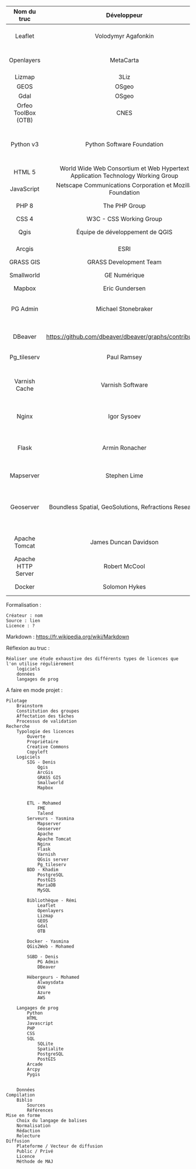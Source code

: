 
| Nom du truc       |     Développeur      |        Source     |        Licence    |
| :------------:    | :-------------:   | :-------------:   | :-------------:   |
| Leaflet           |     Volodymyr Agafonkin       |      https://leafletjs.com/  |       BSD 2-Clause License    |
| Openlayers           |     MetaCarta        |  https://openlayers.org/  |       BSD 2-Clause License    |
| Lizmap           |     3Liz        | https://www.lizmap.com/  |       ?    |
| GEOS           |     OSgeo        |  https://libgeos.org/  |       LGPL    |
| Gdal           |     OSgeo        | https://gdal.org/ |       MIT    |
| Orfeo ToolBox (OTB) |     CNES        | https://www.orfeo-toolbox.org/ |       CC By 4.0    |
| Python v3  |     Python Software Foundation        | https://www.python.org/ |       Python Software Foundation License (PSFL)    |
| HTML 5  |     World Wide Web Consortium  et Web Hypertext Application Technology Working Group      | https://html.spec.whatwg.org/multipage/ |       ?   |
| JavaScript           |     Netscape Communications Corporation et Mozilla Foundation        | https://developer.mozilla.org/fr/docs/Web/JavaScript |       ?    |
| PHP 8           |     The PHP Group         | https://www.php.net/ |       licence PHP    |
| CSS 4           |    W3C - CSS Working Group         | https://www.php.net/ |       ?   |
| Qgis              |     Équipe de développement de QGIS                        | https://github.com/qgis/QGIS                                                       |   licence GPL                          |
| Arcgis            |     ESRI                                                   | https://www.arcgis.com/index.html                                                  |   Licence propriétaire                 |
| GRASS GIS         |     GRASS Development Team                                 | https://github.com/OSGeo/grass                                                     |   GNU GPL                              |
| Smallworld        |     GE Numérique                                           | https://www.ge.com/digital/applications/smallworld-gis-geospatial-asset-management |   Propriétaire                         |
| Mapbox            |     Eric Gundersen                                         | https://mapbox.com                                                                 |   Propriétaire                         |
| PG Admin          |     Michael Stonebraker                                    | https://github.com/pgadmin-org/pgadmin4                                            |   Liberal Open Source license          |
| DBeaver           |     https://github.com/dbeaver/dbeaver/graphs/contributors | https://github.com/dbeaver/dbeaver                                                 |   Licence Apache (ASL)                 |
| Pg_tileserv       |     Paul Ramsey   | https://github.com/CrunchyData/pg_tileserv|  Apache License 2.0    |
| Varnish Cache     | Varnish Software  | https://github.com/varnishcache/varnish-cache| SPDX-License-Identifier: BSD-2-Clause    |
| Nginx              |      Igor Sysoev | https://nginx.org/en/|  2-clause BSD-like license|
| Flask             |   Armin Ronacher  |   https://github.com/pallets/flask)   |   BSD 3-Clause "New" or "Revised" License    |
| Mapserver         | Stephen Lime      |https://github.com/MapServer/MapServer |  Open source |
| Geoserver         | Boundless Spatial, GeoSolutions, Refractions Research | https://github.com/geoserver/geoserver|  GNU General Public License Version 2.0 license|
| Apache Tomcat     | James Duncan Davidson |https://github.com/apache/tomcat  |     Apache License version 2     |
| Apache HTTP Server|    Robert McCool  | https://httpd.apache.org/  | Apache License 2.0|
| Docker|   Solomon Hykes  |https://github.com/docker| Apache License 2.0|










Formalisation :

    Créateur : nom
    Source : lien
    Licence : ?

Markdown : https://fr.wikipedia.org/wiki/Markdown

Réflexion au truc :

    Réaliser une étude exhaustive des différents types de licences que l'on utilise régulièrement
        logiciels
        données
        langages de prog

A faire en mode projet :

    Pilotage
        Brainstorm
        Constitution des groupes
        Affectation des tâches
        Processus de validation
    Recherche
        Typologie des licences
            Ouverte
            Propriétaire
            Creative Commons
            Copyleft
        Logiciels 
            SIG - Denis
                Qgis
                ArcGis
                GRASS GIS
                Smallworld
                Mapbox


            ETL - Mohamed
                FME 
                Talend
            Serveurs - Yasmina
                Mapserver
                Geoserver
                Apache
                Apache Tomcat
                Nginx
                Flask
                Varnish
                QGsis server
                Pg_tileserv
            BDD - Khadim
                PostgreSQL
                PostGIS
                MariaDB
                MySQL

            Bibliothèque - Rémi
                Leaflet
                Openlayers  
                Lizmap
                GEOS
                Gdal
                OTB            
            
            Docker - Yasmina
            QGis2Web - Mohamed
            
            SGBD - Denis
                PG Admin
                DBeaver
                
            Hébergeurs - Mohamed
                Alwaysdata
                OVH
                Azure
                AWS

        Langages de prog
            Python 
            HTML
            Javascript
            PHP
            CSS  
            SQL 
                SQLite
                Spatialite
                PostgreSQL
                PostGIS
            Arcade
            Arcpy
            Pygis

        
        Données 
    Compilation
        Biblio 
            Sources 
            Références
    Mise en forme 
        Choix du langage de balises
        Normalisation
        Rédaction
        Relecture
    Diffusion
        Plateforme / Vecteur de diffusion 
        Public / Privé
        Licence 
        Méthode de MAJ

